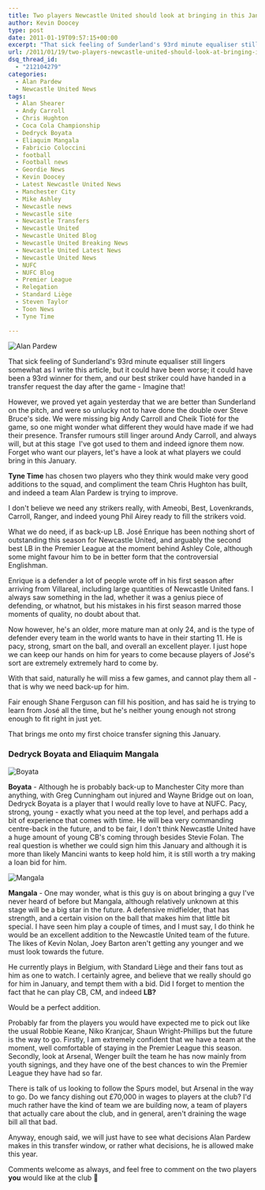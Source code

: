 ```yaml
---
title: Two players Newcastle United should look at bringing in this January
author: Kevin Doocey
type: post
date: 2011-01-19T09:57:15+00:00
excerpt: "That sick feeling of Sunderland's 93rd minute equaliser still lingers somewhat as I write this article, but it could have been worse; it could have.."
url: /2011/01/19/two-players-newcastle-united-should-look-at-bringing-in-this-january/
dsq_thread_id:
  - "212104279"
categories:
  - Alan Pardew
  - Newcastle United News
tags:
  - Alan Shearer
  - Andy Carroll
  - Chris Hughton
  - Coca Cola Championship
  - Dedryck Boyata
  - Eliaquim Mangala
  - Fabricio Coloccini
  - football
  - Football news
  - Geordie News
  - Kevin Doocey
  - Latest Newcastle United News
  - Manchester City
  - Mike Ashley
  - Newcastle news
  - Newcastle site
  - Newcastle Transfers
  - Newcastle United
  - Newcastle United Blog
  - Newcastle United Breaking News
  - Newcastle United Latest News
  - Newcastle United News
  - NUFC
  - NUFC Blog
  - Premier League
  - Relegation
  - Standard Liège
  - Steven Taylor
  - Toon News
  - Tyne Time

---
```

![Alan Pardew](https://www.tynetime.com/wp-content/uploads/2011/01/Alan-Pardew.jpg "Alan Pardew looking to bring in a couple of new faces if he can get them")

That sick feeling of Sunderland's 93rd minute equaliser still lingers somewhat as I write this article, but it could have been worse; it could have been a 93rd winner for them, and our best striker could have handed in a transfer request the day after the game - Imagine that!

However, we proved yet again yesterday that we are better than Sunderland on the pitch, and were so unlucky not to have done the double over  Steve Bruce's side. We were missing big Andy Carroll and Cheik Tioté for the game, so one might wonder what different they would have made if we had their presence. Transfer rumours still linger around Andy Carroll, and always will, but at this stage  I've got used to them and indeed ignore them now. Forget who want our players, let's have a look at what players we could bring in this January.

**Tyne Time** has chosen two players who they think would make very good additions to the squad, and compliment the team Chris Hughton has built, and indeed a team Alan Pardew is trying to improve.

I don't believe we need any strikers really, with Ameobi, Best, Lovenkrands, Carroll, Ranger, and indeed young Phil Airey ready to fill the strikers void.

What we do need, if as back-up LB. José Enrique has been nothing short of outstanding this season for Newcastle United, and arguably the second best LB in the Premier League at the moment behind Ashley Cole, although some might favour him to be in better form that the controversial Englishman.

Enrique is a defender a lot of people wrote off in his first season after arriving from Villareal, including large quantities of Newcastle United fans. I always saw something in the lad, whether it was a genius piece of defending, or whatnot, but his mistakes in his first season marred those moments of quality, no doubt about that.

Now however, he's an older, more mature man at only 24, and is the type of defender every team in the world wants to have in their starting 11. He is pacy, strong, smart on the ball, and overall an excellent player. I just hope we can keep our hands on him for years to come because players of José's sort are extremely extremely hard to come by.

With that said, naturally he will miss a few games, and cannot play them all - that is why we need back-up for him.

Fair enough Shane Ferguson can fill his position, and has said he is trying to learn from José all the time, but he's neither young enough not strong enough to fit right in just yet.

That brings me onto my first choice transfer signing this January.

### Dedryck Boyata and Eliaquim Mangala

![Boyata](https://www.tynetime.com/wp-content/uploads/2011/01/Dedryck-Boyata.jpg "Dedryck-Boyata")

**Boyata** - Although he is probably back-up to Manchester City more than anything, with Greg Cunningham out injured and Wayne Bridge out on loan, Dedryck Boyata is a player that I would really love to have at NUFC. Pacy, strong, young - exactly what you need at the top level, and perhaps add a bit of experience that comes with time. He will bea very commanding centre-back in the future, and to be fair, I don't think Newcastle United have a huge amount of young CB's coming through besides Stevie Folan. The real question is whether we could sign him this January and although it is more than likely Mancini wants to keep hold him, it is still worth a try making a loan bid for him.

![Mangala](https://www.tynetime.com/wp-content/uploads/2011/01/Eliaquim-Mangala.jpg "Eliaquim-Mangala")

**Mangala** - One may wonder, what is this guy is on about bringing a guy I've never heard of before but Mangala, although relatively unknown at this stage will be a big star in the future. A defensive midfielder, that has strength, and a certain vision on the ball that makes him that little bit special. I have seen him play a couple of times, and I must say, I do think he would be an excellent addition to the Newcastle United team of the future. The likes of Kevin Nolan, Joey Barton aren't getting any younger and we must look towards the future.

He currently plays in Belgium, with Standard Liège and their fans tout as him as one to watch. I certainly agree, and believe that we really should go for him in January, and tempt them with a bid. Did I forget to mention the fact that he can play CB, CM, and indeed **LB?**

Would be a perfect addition.

Probably far from the players you would have expected me to pick out like the usual Robbie Keane, Niko Kranjcar, Shaun Wright-Phillips but the future is the way to go. Firstly, I am extremely confident that we have a team at the moment, well comfortable of staying in the Premier League this season. Secondly, look at Arsenal, Wenger built the team he has now mainly from youth signings, and they have one of the best chances to win the Premier League they have had so far.

There is talk of us looking to follow the Spurs model, but Arsenal in the way to go. Do we fancy dishing out £70,000 in wages to players at the club? I'd much rather have the kind of team we are building now, a team of players that actually care about the club, and in general, aren't draining the wage bill all that bad.

Anyway, enough said, we will just have to see what decisions Alan Pardew makes in this transfer window, or rather what decisions, he is allowed make this year.

Comments welcome as always, and feel free to comment on the two players **you** would like at the club 🙂
